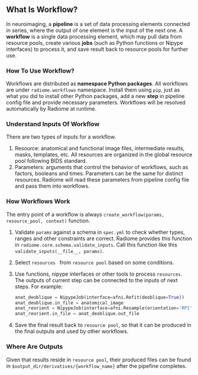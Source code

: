 ## What Is Workflow?

In neuroimaging, a **pipeline** is a set of data processing elements connected in series, where the output of one element is the input of the next one. A **workflow** is a single data processing element, which may pull data from resource pools,  create various **jobs** (such as Python functions or Nipype interfaces) to process it, and save result back to resource pools for further use.

### How To Use Workflow?

Workflows are distributed as **namespace Python packages**. All workflows are under `radiome.workflows` namespace. Install them using `pip`, just as what you did to install other Python packages, add a new **step** in pipeline config file and provide necessary parameters. Workflows will be resolved automatically by Radiome at runtime.

### Understand Inputs Of Workflow

There are two types of inputs for a workflow.

1. Resource: anatomical and functional image files, intermediate results, masks, templates, etc. All resources are organized in the global resource pool following BIDS standard. 
2. Parameters: arguments that control the behavior of workflows, such as factors, booleans and times. Parameters can be the same for distinct resources. Radiome will read these parameters from pipeline config file and pass them into workflows.

### How Workflows Work

The entry point of a workflow is always `create_workflow(params, resource_pool, context)` function. 

1.  Validate `params` against a schema in `spec.yml` to check whether types, ranges and other constraints are correct. Radiome provides this function in `radiome.core.schema.validate_inputs`. Call this function like this `validate_inputs(__file__, params)`.

2. Select `resources ` from `resource pool` based on some conditions. 

3. Use functions, nipype interfaces or other tools to process `resources`. The outputs of current step can be connected to the inputs of next steps. For example:

   ```python
   anat_deoblique = NipypeJob(interface=afni.Refit(deoblique=True))
   anat_deoblique.in_file = anatomical_image
   anat_reorient = NipypeJob(interface=afni.Resample(orientation='RPI', outputtype='NIFTI_GZ'))
   anat_reorient.in_file = anat_deoblique.out_file
   ```

4. Save the final result back to `resource pool`, so that it can be produced in the final outputs and used by other workflows.

### Where Are Outputs

Given that results reside in `resource pool`, their produced files can be found in `$output_dir/derivatives/{workflow_name}` after the pipefine completes.